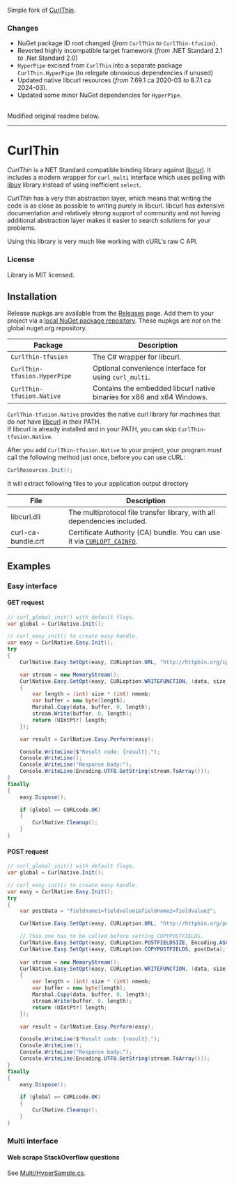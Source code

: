 Simple fork of [CurlThin](https://github.com/stil/CurlThin).

### Changes
- NuGet package ID root changed (_from_ `CurlThin` _to_ `CurlThin-tfusion`).
- Reverted highly incompatible target framework (_from_ .NET Standard 2.1 _to_ .Net Standard 2.0)
- `HyperPipe` excised from `CurlThin` into a separate package `CurlThin.HyperPipe` (to relegate obnoxious dependencies if unused)
- Updated native libcurl resources (_from_ 7.69.1 ca 2020-03 _to_ 8.7.1 ca 2024-03).
- Updated some minor NuGet dependencies for `HyperPipe`.

<br/>
Modified original readme below.
<hr/>

# CurlThin
_CurlThin_ is a NET Standard compatible binding library against [libcurl](https://curl.se/libcurl/).
It includes a modern wrapper for `curl_multi` interface which uses polling with [libuv](https://libuv.org/) library instead of using inefficient `select`.

_CurlThin_ has a very thin abstraction layer, which means that writing the code is as close as possible to writing purely in libcurl. libcurl has extensive documentation and relatively strong support of community and not having additional abstraction layer makes it easier to search solutions for your problems.

Using this library is very much like working with cURL's raw C API.

### License
Library is MIT licensed.

## Installation
Release nupkgs are available from the [Releases](https://github.com/TiberiumFusion/CurlThin/releases) page. Add them to your project via a [local NuGet package repository](https://stackoverflow.com/a/48549013). These nupkgs are _not_ on the global nuget.org repository.

| Package   | Description  |
|-----------|--------------|
| `CurlThin-tfusion` | The C# wrapper for libcurl.  |
| `CurlThin-tfusion.HyperPipe` | Optional convenience interface for using `curl_multi`.  |
| `CurlThin-tfusion.Native` | Contains the embedded libcurl native binaries for x86 and x64 Windows. |

`CurlThin-tfusion.Native` provides the native curl library for machines that do *not* have [libcurl](https://curl.se/windows/) in their PATH.
<br/>If libcurl is already installed and in your PATH, you can skip `CurlThin-tfusion.Native`.

After you add `CurlThin-tfusion.Native` to your project, your program *must* call the following method just once, before you can use cURL:

```csharp
CurlResources.Init();
```

It will extract following files to your application output directory

| File | Description |
|-------------|-------------|
| libcurl.dll | The multiprotocol file transfer library, with all dependencies included. |
| curl-ca-bundle.crt | Certificate Authority (CA) bundle. You can use it via [`CURLOPT_CAINFO`](https://curl.se/libcurl/c/CURLOPT_CAINFO.html). |

## Examples

### Easy interface

#### GET request
```csharp
// curl_global_init() with default flags.
var global = CurlNative.Init();

// curl_easy_init() to create easy handle.
var easy = CurlNative.Easy.Init();
try
{
    CurlNative.Easy.SetOpt(easy, CURLoption.URL, "http://httpbin.org/ip");

    var stream = new MemoryStream();
    CurlNative.Easy.SetOpt(easy, CURLoption.WRITEFUNCTION, (data, size, nmemb, user) =>
    {
        var length = (int) size * (int) nmemb;
        var buffer = new byte[length];
        Marshal.Copy(data, buffer, 0, length);
        stream.Write(buffer, 0, length);
        return (UIntPtr) length;
    });

    var result = CurlNative.Easy.Perform(easy);

    Console.WriteLine($"Result code: {result}.");
    Console.WriteLine();
    Console.WriteLine("Response body:");
    Console.WriteLine(Encoding.UTF8.GetString(stream.ToArray()));
}
finally
{
    easy.Dispose();

    if (global == CURLcode.OK)
    {
        CurlNative.Cleanup();
    }
}
```


#### POST request
```csharp
// curl_global_init() with default flags.
var global = CurlNative.Init();

// curl_easy_init() to create easy handle.
var easy = CurlNative.Easy.Init();
try
{
    var postData = "fieldname1=fieldvalue1&fieldname2=fieldvalue2";

    CurlNative.Easy.SetOpt(easy, CURLoption.URL, "http://httpbin.org/post");

    // This one has to be called before setting COPYPOSTFIELDS.
    CurlNative.Easy.SetOpt(easy, CURLoption.POSTFIELDSIZE, Encoding.ASCII.GetByteCount(postData));
    CurlNative.Easy.SetOpt(easy, CURLoption.COPYPOSTFIELDS, postData);
    
    var stream = new MemoryStream();
    CurlNative.Easy.SetOpt(easy, CURLoption.WRITEFUNCTION, (data, size, nmemb, user) =>
    {
        var length = (int) size * (int) nmemb;
        var buffer = new byte[length];
        Marshal.Copy(data, buffer, 0, length);
        stream.Write(buffer, 0, length);
        return (UIntPtr) length;
    });

    var result = CurlNative.Easy.Perform(easy);

    Console.WriteLine($"Result code: {result}.");
    Console.WriteLine();
    Console.WriteLine("Response body:");
    Console.WriteLine(Encoding.UTF8.GetString(stream.ToArray()));
}
finally
{
    easy.Dispose();

    if (global == CURLcode.OK)
    {
        CurlNative.Cleanup();
    }
}
```

### Multi interface

#### Web scrape StackOverflow questions
See [Multi/HyperSample.cs](CurlThin.Samples/Multi/HyperSample.cs).
